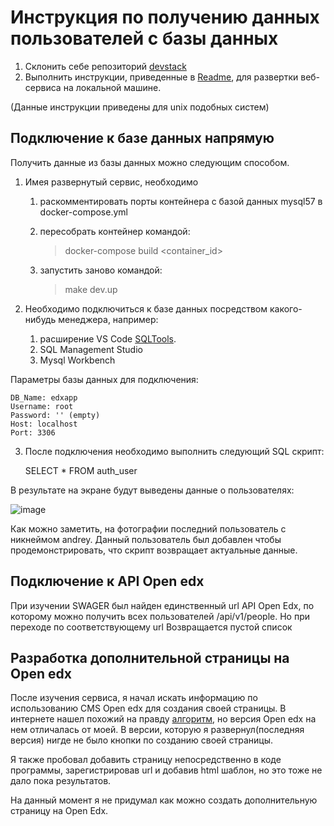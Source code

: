 Инструкция по получению данных пользователей с базы данных 
=======================================

1. Склонить себе репозиторий [devstack](https://github.com/edx/devstack)
2. Выполнить инструкции, приведенные в [Readme](https://github.com/edx/devstack/blob/master/README.rst), для развертки веб-сервиса на локальной машине.

(Данные инструкции приведены для unix подобных систем)


Подключение к базе данных напрямую  
---------------

Получить данные из базы данных можно следующим способом.

1. Имея развернутый сервис, необходимо 
    1. раскомментировать порты контейнера с базой данных mysql57 в docker-compose.yml
    1. пересобрать контейнер командой: 
        > docker-compose build <container_id>  
    
    1. запустить заново командой:
        >  make dev.up 
        
2. Необходимо подключиться к базе данных посредством какого-нибудь менеджера, например:
    1. расширение VS Code [SQLTools](https://marketplace.visualstudio.com/items?itemName=mtxr.sqltools). 
    2. SQL Management Studio
    3. Mysql Workbench 
    
Параметры базы данных для подключения:

    DB_Name: edxapp
    Username: root
    Password: '' (empty)
    Host: localhost
    Port: 3306
    
3. После подключения необходимо выполнить следующий SQL скрипт:
    
    SELECT * FROM auth_user 
    
В результате на экране будут выведены данные о пользователях:

![image](https://user-images.githubusercontent.com/45228812/110948167-12bf0e80-8352-11eb-8927-81950928f858.png)

Как можно заметить, на фотографии последний пользователь с никнеймом andrey. Данный пользователь был добавлен чтобы продемонстрировать, что скрипт возвращает актуальные данные. 

Подключение к API Open edx  
---------------
При изучении SWAGER был найден единственный url API Open Edx, по которому можно получить всех пользователей /api/v1/people. Но при переходе по соответствующему url Возвращается пустой список


Разработка дополнительной страницы на Open edx  
---------------

После изучения сервиса, я начал искать информацию по использованию CMS Open edx для создания своей страницы. В интернете нашел похожий на правду [алгоритм](https://help.appsembler.com/article/195-how-to-add-edit-custom-pages#:~:text=Adding%20Custom%20Pages,content%20of%20your%20new%20page!), но версия Open edx на нем отличалась от моей. В версии, которую я развернул(последняя версия) нигде не было кнопки по созданию своей страницы. 

Я также пробовал добавить страницу непосредственно в коде программы, зарегистрировав url и добавив html шаблон, но это тоже не дало пока результатов. 


На данный момент я не придумал как можно создать дополнительную страницу на Open Edx.  
